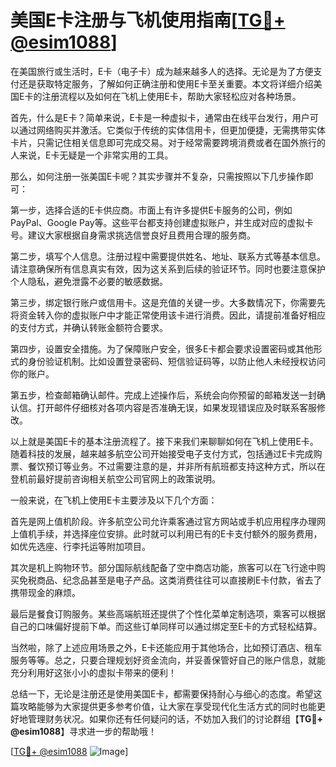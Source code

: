 # 美国E卡注册与飞机使用指南[[TG💪+ @esim1088](https://t.me/s/esim1088)]

在美国旅行或生活时，E卡（电子卡）成为越来越多人的选择。无论是为了方便支付还是获取特定服务，了解如何正确注册和使用E卡至关重要。本文将详细介绍美国E卡的注册流程以及如何在飞机上使用E卡，帮助大家轻松应对各种场景。

首先，什么是E卡？简单来说，E卡是一种虚拟卡，通常由在线平台发行，用户可以通过网络购买并激活。它类似于传统的实体信用卡，但更加便捷，无需携带实体卡片，只需记住相关信息即可完成交易。对于经常需要跨境消费或者在国外旅行的人来说，E卡无疑是一个非常实用的工具。

那么，如何注册一张美国E卡呢？其实步骤并不复杂，只需按照以下几步操作即可：

第一步，选择合适的E卡供应商。市面上有许多提供E卡服务的公司，例如PayPal、Google Pay等。这些平台都支持创建虚拟账户，并生成对应的虚拟卡号。建议大家根据自身需求挑选信誉良好且费用合理的服务商。

第二步，填写个人信息。注册过程中需要提供姓名、地址、联系方式等基本信息。请注意确保所有信息真实有效，因为这关系到后续的验证环节。同时也要注意保护个人隐私，避免泄露不必要的敏感数据。

第三步，绑定银行账户或信用卡。这是充值的关键一步。大多数情况下，你需要先将资金转入你的虚拟账户中才能正常使用该卡进行消费。因此，请提前准备好相应的支付方式，并确认转账金额符合要求。

第四步，设置安全措施。为了保障账户安全，很多E卡都会要求设置密码或其他形式的身份验证机制。比如设置登录密码、短信验证码等，以防止他人未经授权访问你的账户。

第五步，检查邮箱确认邮件。完成上述操作后，系统会向你预留的邮箱发送一封确认信。打开邮件仔细核对各项内容是否准确无误，如果发现错误应及时联系客服修改。

以上就是美国E卡的基本注册流程了。接下来我们来聊聊如何在飞机上使用E卡。随着科技的发展，越来越多航空公司开始接受电子支付方式，包括通过E卡完成购票、餐饮预订等业务。不过需要注意的是，并非所有航班都支持这种方式，所以在登机前最好提前咨询相关航空公司官网上的政策说明。

一般来说，在飞机上使用E卡主要涉及以下几个方面：

首先是网上值机阶段。许多航空公司允许乘客通过官方网站或手机应用程序办理网上值机手续，并选择座位安排。此时就可以利用已有的E卡支付额外的服务费用，如优先选座、行李托运等附加项目。

其次是机上购物环节。部分国际航线配备了空中商店功能，旅客可以在飞行途中购买免税商品、纪念品甚至是电子产品。这类消费往往可以直接刷E卡付款，省去了携带现金的麻烦。

最后是餐食订购服务。某些高端航班还提供了个性化菜单定制选项，乘客可以根据自己的口味偏好提前下单。而这些订单同样可以通过绑定至E卡的方式轻松结算。

当然啦，除了上述应用场景之外，E卡还能应用于其他场合，比如预订酒店、租车服务等等。总之，只要合理规划好资金流向，并妥善保管好自己的账户信息，就能充分利用好这张小小的虚拟卡带来的便利！

总结一下，无论是注册还是使用美国E卡，都需要保持耐心与细心的态度。希望这篇攻略能够为大家提供更多参考价值，让大家在享受现代化生活方式的同时也能更好地管理财务状况。如果你还有任何疑问的话，不妨加入我们的讨论群组【**TG💪+ @esim1088**】寻求进一步的帮助哦！

[[TG💪+ @esim1088](https://t.me/s/esim1088) ![Image](https://i.postimg.cc/4NQfJmqS/Snipaste-2025-05-13-00-14-12.png)]